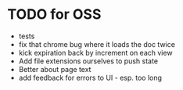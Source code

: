 # TODO for OSS
* tests
* fix that chrome bug where it loads the doc twice
* kick expiration back by increment on each view
* Add file extensions ourselves to push state
* Better about page text
* add feedback for errors to UI - esp. too long
